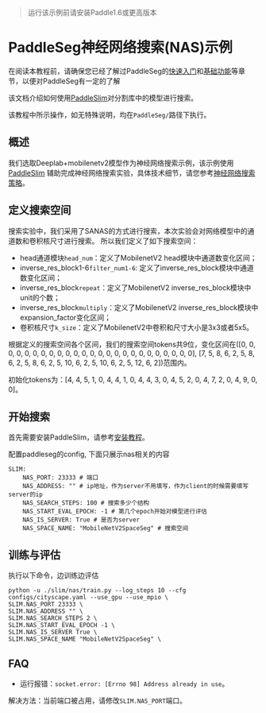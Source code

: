 >运行该示例前请安装Paddle1.6或更高版本

# PaddleSeg神经网络搜索(NAS)示例

在阅读本教程前，请确保您已经了解过PaddleSeg的[快速入门](../README.md#快速入门)和[基础功能](../README.md#基础功能)等章节，以便对PaddleSeg有一定的了解

该文档介绍如何使用[PaddleSlim](https://paddlepaddle.github.io/PaddleSlim)对分割库中的模型进行搜索。

该教程中所示操作，如无特殊说明，均在`PaddleSeg/`路径下执行。

## 概述

我们选取Deeplab+mobilenetv2模型作为神经网络搜索示例，该示例使用[PaddleSlim](https://github.com/PaddlePaddle/PaddleSlim)
辅助完成神经网络搜索实验，具体技术细节，请您参考[神经网络搜索策略](https://github.com/PaddlePaddle/PaddleSlim/blob/develop/docs/docs/tutorials/nas_demo.md)。


## 定义搜索空间
搜索实验中，我们采用了SANAS的方式进行搜索，本次实验会对网络模型中的通道数和卷积核尺寸进行搜索。
所以我们定义了如下搜索空间：
- head通道模块`head_num`：定义了MobilenetV2 head模块中通道数变化区间；
- inverse_res_block1-6`filter_num1-6`: 定义了inverse_res_block模块中通道数变化区间；
- inverse_res_block`repeat`：定义了MobilenetV2 inverse_res_block模块中unit的个数；
- inverse_res_block`multiply`：定义了MobilenetV2 inverse_res_block模块中expansion_factor变化区间；
- 卷积核尺寸`k_size`：定义了MobilenetV2中卷积和尺寸大小是3x3或者5x5。

根据定义的搜索空间各个区间，我们的搜索空间tokens共9位，变化区间在([0, 0, 0, 0, 0, 0, 0, 0, 0, 0, 0, 0, 0, 0, 0, 0, 0, 0, 0, 0, 0, 0, 0, 0, 0], [7, 5, 8, 6, 2, 5, 8, 6, 2, 5, 8, 6, 2, 5, 10, 6, 2, 5, 10, 6, 2, 5, 12, 6, 2])范围内。  


初始化tokens为：[4, 4, 5, 1, 0, 4, 4, 1, 0, 4, 4, 3, 0, 4, 5, 2, 0, 4, 7, 2, 0, 4, 9, 0, 0]。

## 开始搜索
首先需要安装PaddleSlim，请参考[安装教程](https://paddlepaddle.github.io/PaddleSlim/#_2)。

配置paddleseg的config, 下面只展示nas相关的内容

```shell
SLIM:
    NAS_PORT: 23333 # 端口
    NAS_ADDRESS: "" # ip地址，作为server不用填写，作为client的时候需要填写server的ip
    NAS_SEARCH_STEPS: 100 # 搜索多少个结构
    NAS_START_EVAL_EPOCH: -1 # 第几个epoch开始对模型进行评估
    NAS_IS_SERVER: True # 是否为server
    NAS_SPACE_NAME: "MobileNetV2SpaceSeg" # 搜索空间
```

## 训练与评估
执行以下命令，边训练边评估
```shell
python -u ./slim/nas/train.py --log_steps 10 --cfg configs/cityscape.yaml --use_gpu --use_mpio \
SLIM.NAS_PORT 23333 \
SLIM.NAS_ADDRESS "" \
SLIM.NAS_SEARCH_STEPS 2 \
SLIM.NAS_START_EVAL_EPOCH -1 \
SLIM.NAS_IS_SERVER True \
SLIM.NAS_SPACE_NAME "MobileNetV2SpaceSeg" \
```


## FAQ
- 运行报错：`socket.error: [Errno 98] Address already in use`。

解决方法：当前端口被占用，请修改`SLIM.NAS_PORT`端口。

